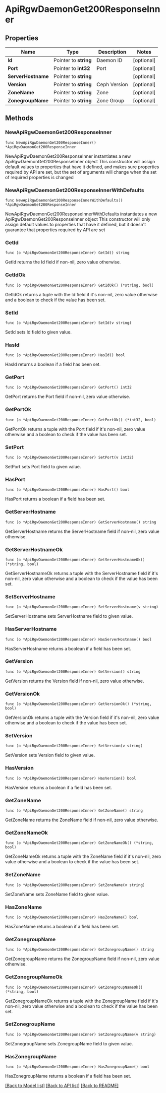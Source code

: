 # ApiRgwDaemonGet200ResponseInner

## Properties

Name | Type | Description | Notes
------------ | ------------- | ------------- | -------------
**Id** | Pointer to **string** | Daemon ID | [optional] 
**Port** | Pointer to **int32** | Port | [optional] 
**ServerHostname** | Pointer to **string** |  | [optional] 
**Version** | Pointer to **string** | Ceph Version | [optional] 
**ZoneName** | Pointer to **string** | Zone | [optional] 
**ZonegroupName** | Pointer to **string** | Zone Group | [optional] 

## Methods

### NewApiRgwDaemonGet200ResponseInner

`func NewApiRgwDaemonGet200ResponseInner() *ApiRgwDaemonGet200ResponseInner`

NewApiRgwDaemonGet200ResponseInner instantiates a new ApiRgwDaemonGet200ResponseInner object
This constructor will assign default values to properties that have it defined,
and makes sure properties required by API are set, but the set of arguments
will change when the set of required properties is changed

### NewApiRgwDaemonGet200ResponseInnerWithDefaults

`func NewApiRgwDaemonGet200ResponseInnerWithDefaults() *ApiRgwDaemonGet200ResponseInner`

NewApiRgwDaemonGet200ResponseInnerWithDefaults instantiates a new ApiRgwDaemonGet200ResponseInner object
This constructor will only assign default values to properties that have it defined,
but it doesn't guarantee that properties required by API are set

### GetId

`func (o *ApiRgwDaemonGet200ResponseInner) GetId() string`

GetId returns the Id field if non-nil, zero value otherwise.

### GetIdOk

`func (o *ApiRgwDaemonGet200ResponseInner) GetIdOk() (*string, bool)`

GetIdOk returns a tuple with the Id field if it's non-nil, zero value otherwise
and a boolean to check if the value has been set.

### SetId

`func (o *ApiRgwDaemonGet200ResponseInner) SetId(v string)`

SetId sets Id field to given value.

### HasId

`func (o *ApiRgwDaemonGet200ResponseInner) HasId() bool`

HasId returns a boolean if a field has been set.

### GetPort

`func (o *ApiRgwDaemonGet200ResponseInner) GetPort() int32`

GetPort returns the Port field if non-nil, zero value otherwise.

### GetPortOk

`func (o *ApiRgwDaemonGet200ResponseInner) GetPortOk() (*int32, bool)`

GetPortOk returns a tuple with the Port field if it's non-nil, zero value otherwise
and a boolean to check if the value has been set.

### SetPort

`func (o *ApiRgwDaemonGet200ResponseInner) SetPort(v int32)`

SetPort sets Port field to given value.

### HasPort

`func (o *ApiRgwDaemonGet200ResponseInner) HasPort() bool`

HasPort returns a boolean if a field has been set.

### GetServerHostname

`func (o *ApiRgwDaemonGet200ResponseInner) GetServerHostname() string`

GetServerHostname returns the ServerHostname field if non-nil, zero value otherwise.

### GetServerHostnameOk

`func (o *ApiRgwDaemonGet200ResponseInner) GetServerHostnameOk() (*string, bool)`

GetServerHostnameOk returns a tuple with the ServerHostname field if it's non-nil, zero value otherwise
and a boolean to check if the value has been set.

### SetServerHostname

`func (o *ApiRgwDaemonGet200ResponseInner) SetServerHostname(v string)`

SetServerHostname sets ServerHostname field to given value.

### HasServerHostname

`func (o *ApiRgwDaemonGet200ResponseInner) HasServerHostname() bool`

HasServerHostname returns a boolean if a field has been set.

### GetVersion

`func (o *ApiRgwDaemonGet200ResponseInner) GetVersion() string`

GetVersion returns the Version field if non-nil, zero value otherwise.

### GetVersionOk

`func (o *ApiRgwDaemonGet200ResponseInner) GetVersionOk() (*string, bool)`

GetVersionOk returns a tuple with the Version field if it's non-nil, zero value otherwise
and a boolean to check if the value has been set.

### SetVersion

`func (o *ApiRgwDaemonGet200ResponseInner) SetVersion(v string)`

SetVersion sets Version field to given value.

### HasVersion

`func (o *ApiRgwDaemonGet200ResponseInner) HasVersion() bool`

HasVersion returns a boolean if a field has been set.

### GetZoneName

`func (o *ApiRgwDaemonGet200ResponseInner) GetZoneName() string`

GetZoneName returns the ZoneName field if non-nil, zero value otherwise.

### GetZoneNameOk

`func (o *ApiRgwDaemonGet200ResponseInner) GetZoneNameOk() (*string, bool)`

GetZoneNameOk returns a tuple with the ZoneName field if it's non-nil, zero value otherwise
and a boolean to check if the value has been set.

### SetZoneName

`func (o *ApiRgwDaemonGet200ResponseInner) SetZoneName(v string)`

SetZoneName sets ZoneName field to given value.

### HasZoneName

`func (o *ApiRgwDaemonGet200ResponseInner) HasZoneName() bool`

HasZoneName returns a boolean if a field has been set.

### GetZonegroupName

`func (o *ApiRgwDaemonGet200ResponseInner) GetZonegroupName() string`

GetZonegroupName returns the ZonegroupName field if non-nil, zero value otherwise.

### GetZonegroupNameOk

`func (o *ApiRgwDaemonGet200ResponseInner) GetZonegroupNameOk() (*string, bool)`

GetZonegroupNameOk returns a tuple with the ZonegroupName field if it's non-nil, zero value otherwise
and a boolean to check if the value has been set.

### SetZonegroupName

`func (o *ApiRgwDaemonGet200ResponseInner) SetZonegroupName(v string)`

SetZonegroupName sets ZonegroupName field to given value.

### HasZonegroupName

`func (o *ApiRgwDaemonGet200ResponseInner) HasZonegroupName() bool`

HasZonegroupName returns a boolean if a field has been set.


[[Back to Model list]](../README.md#documentation-for-models) [[Back to API list]](../README.md#documentation-for-api-endpoints) [[Back to README]](../README.md)


